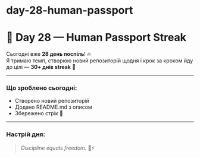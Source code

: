 # day-28-human-passport
# 🚀 Day 28 — Human Passport Streak  

Сьогодні вже **28 день поспіль**! 🔥  
Я тримаю темп, створюю новий репозиторій щодня і крок за кроком йду до цілі — **30+ днів streak** 💪  

---

### Що зроблено сьогодні:
- Створено новий репозиторій  
- Додано README.md з описом  
- Збережено стрік 🚀  

---

### Настрій дня:  
> *Discipline equals freedom.* 🧠⚡
